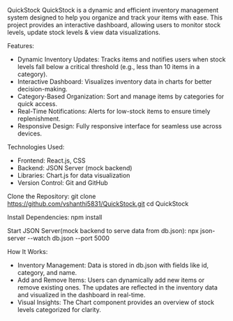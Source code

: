 QuickStock
QuickStock is a dynamic and efficient inventory management system designed to help you organize and track your items with ease. This project provides an interactive dashboard, allowing users to monitor stock levels, update stock levels & view data visualizations.

Features:
- Dynamic Inventory Updates: Tracks items and notifies users when stock levels fall below a critical threshold (e.g., less than 10 items in a category).
- Interactive Dashboard: Visualizes inventory data in charts for better decision-making.
- Category-Based Organization: Sort and manage items by categories for quick access.
- Real-Time Notifications: Alerts for low-stock items to ensure timely replenishment.
- Responsive Design: Fully responsive interface for seamless use across devices.

Technologies Used:
- Frontend: React.js, CSS
- Backend: JSON Server (mock backend)
- Libraries: Chart.js for data visualization
- Version Control: Git and GitHub

Clone the Repository:
git clone https://github.com/vshanthi5831/QuickStock.git
cd QuickStock

Install Dependencies:
npm install

Start JSON Server(mock backend to serve data from db.json):
npx json-server --watch db.json --port 5000

How It Works:
- Inventory Management: Data is stored in db.json with fields like id, category, and name.
- Add and Remove Items: Users can dynamically add new items or remove existing ones. The updates are reflected in the inventory data and visualized in the dashboard in real-time.
- Visual Insights: The Chart component provides an overview of stock levels categorized for clarity.
